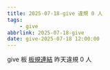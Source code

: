 ```yaml
---
title: 2025-07-18-give 違規 0 人
tags:
    - give
abbrlink: 2025-07-18-give
date: give-2025-07-18 12:00:00
---
```

give 板 [板規連結](https://www.ptt.cc/bbs/give/M.1612495900.A.C32.html)
昨天違規 0 人
